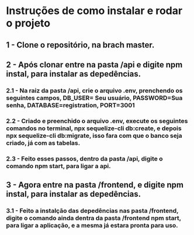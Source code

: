 # Instruções de como instalar e rodar o projeto

## 1 - Clone o repositório, na brach master.

## 2 - Após clonar entre na pasta /api e digite npm instal, para instalar as depedências.
### 2.1 - Na raiz da pasta /api, crie o arquivo .env, prenchendo os seguintes campos, DB_USER= Seu usuário, PASSWORD=Sua senha, DATABASE=registration, PORT=3001
### 2.2 - Criado e preenchido o arquivo .env, execute os seguintes comandos no terminal, npx sequelize-cli db:create, e depois npx sequelize-cli db:migrate, isso fara com que o banco seja criado, já com as tabelas.
### 2.3 - Feito esses passos, dentro da pasta /api, digite o comando npm start, para ligar a api.

## 3 - Agora entre na pasta /frontend, e digite npm instal, para instalar as depedências.
### 3.1 - Feito a instalção das depedências nas pasta /frontend, digite o comando ainda dentra da pasta /frontend npm start, para ligar a aplicação, e a mesma já estara pronta para uso.
